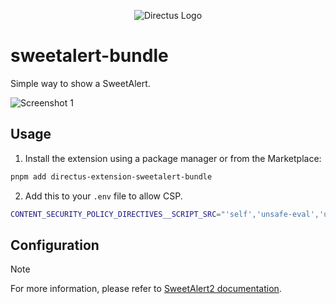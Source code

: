 <p align="center"><img alt="Directus Logo" src="https://user-images.githubusercontent.com/522079/158864859-0fbeae62-9d7a-4619-b35e-f8fa5f68e0c8.png"></p>

# sweetalert-bundle

Simple way to show a SweetAlert.

![Screenshot 1](https://github.com/nerkarso/directus-extensions/raw/master/bundles/sweetalert/.screenshots/01.png)

## Usage

1. Install the extension using a package manager or from the Marketplace:

```sh
pnpm add directus-extension-sweetalert-bundle
```

2. Add this to your `.env` file to allow CSP.

```sh
CONTENT_SECURITY_POLICY_DIRECTIVES__SCRIPT_SRC="'self','unsafe-eval','unsafe-inline',https://cdn.jsdelivr.net"
```

## Configuration

> [!NOTE]
> For more information, please refer to [SweetAlert2 documentation](https://sweetalert2.github.io).
